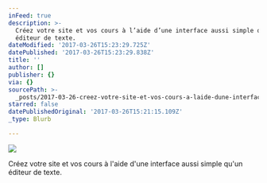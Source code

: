 ```yaml
---
inFeed: true
description: >-
  Créez votre site et vos cours à l’aide d’une interface aussi simple qu’un
  éditeur de texte.
dateModified: '2017-03-26T15:23:29.725Z'
datePublished: '2017-03-26T15:23:29.838Z'
title: ''
author: []
publisher: {}
via: {}
sourcePath: >-
  _posts/2017-03-26-creez-votre-site-et-vos-cours-a-laide-dune-interface-aussi.md
starred: false
datePublishedOriginal: '2017-03-26T15:21:15.109Z'
_type: Blurb

---
```

![](https://the-grid-user-content.s3-us-west-2.amazonaws.com/9ffb50d6-69b1-4e4a-87f7-10d2304eab44.png)

Créez votre site et vos cours à l'aide d'une interface aussi simple qu'un éditeur de texte.